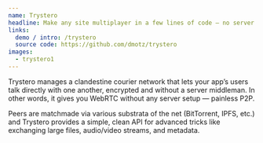 ```yaml
---
name: Trystero
headline: Make any site multiplayer in a few lines of code — no server required
links:
  demo / intro: /trystero
  source code: https://github.com/dmotz/trystero
images:
  - trystero1
---
```


Trystero manages a clandestine courier network that lets your appʼs users talk
directly with one another, encrypted and without a server middleman. In other
words, it gives you WebRTC without any server setup — painless P2P.

Peers are matchmade via various substrata of the net (BitTorrent, IPFS, etc.)
and Trystero provides a simple, clean API for advanced tricks like exchanging
large files, audio/video streams, and metadata.
